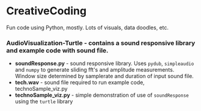 # CreativeCoding
Fun code using Python, mostly. Lots of visuals, data doodles, etc.

### AudioVisualization-Turtle - contains a sound responsive library and example code with sound file.
- **soundResponse.py** - sound responsive library. Uses `pydub`, `simpleaudio` and `numpy` to generate sliding fft's and amplitude measurements. Window size determined by samplerate and duration of input sound file.
- **tech.wav** - sound file required to run example code, technoSample_viz.py
- **technoSample_viz.py** - simple demonstration of use of `soundResponse` using the `turtle` library
